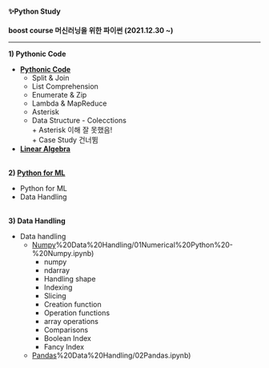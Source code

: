 <!-- #region -->
#### ✨Python Study

**boost course 머신러닝을 위한 파이썬 (2021.12.30 ~)** 

------


**1) Pythonic Code**
* **[Pythonic Code](https://github.com/KodaHye/PythonStudy/blob/main/1\)%20Pythonic%20Code/01Pythonic%20code.ipynb)**
    * Split & Join
    * List Comprehension
    * Enumerate & Zip
    * Lambda & MapReduce 
    * Asterisk 
    * Data Structure - Colecctions <br>
      \+ Asterisk 이해 잘 못했음! <br>
      \+ Case Study 건너뜀
* **[Linear Algebra](https://github.com/KodaHye/PythonStudy/blob/main/1\)%20Pythonic%20Code/02LinearAlgebra.ipynb)**
<br><br>

**2) [Python for ML](https://github.com/KodaHye/PythonStudy/blob/main/2\)%20Python%20for%20ML/01How%20to%20learn%20machine%20Learning.ipynb)**
* Python for ML
* Data Handling
<br><br>


**3) Data Handling**
* Data handling
    * [Numpy](https://github.com/KodaHye/PythonStudy/blob/main/3)%20Data%20Handling/01Numerical%20Python%20-%20Numpy.ipynb)
        * numpy
        * ndarray
        * Handling shape
        * Indexing
        * Slicing
        * Creation function
        * Operation functions
        * array operations
        * Comparisons
        * Boolean Index
        * Fancy Index
    * [Pandas](https://github.com/KodaHye/PythonStudy/blob/main/3)%20Data%20Handling/02Pandas.ipynb)
<!-- #endregion -->

```python

```
